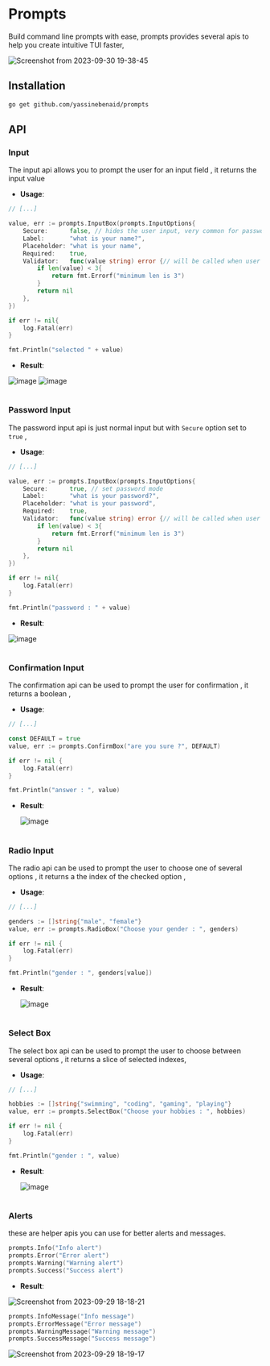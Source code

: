 # Prompts

Build command line prompts with ease, prompts provides several apis to help you create intuitive TUI faster,

![Screenshot from 2023-09-30 19-38-45](https://github.com/yassinebenaid/prompts/assets/101285507/7ef5edb3-b13c-4e64-b03d-74f627165982)

## Installation

```bash
go get github.com/yassinebenaid/prompts
```

## API

### Input

The input api allows you to prompt the user for an input field , it returns the input value

- **Usage**:

```go
// [...]

value, err := prompts.InputBox(prompts.InputOptions{
	Secure:      false, // hides the user input, very common for passwords
	Label:       "what is your name?",
	Placeholder: "what is your name",
	Required:    true,
	Validator:   func(value string) error {// will be called when user submit, and returned error will be displayed to the user below the input
		if len(value) < 3{
			return fmt.Errorf("minimum len is 3")
		}
		return nil
	},
})

if err != nil{
	log.Fatal(err)
}

fmt.Println("selected " + value)
```

- **Result**:

![image](https://github.com/yassinebenaid/prompts/assets/101285507/de482c92-7ab3-4a36-a68a-422f3f74de02)
![image](https://github.com/yassinebenaid/prompts/assets/101285507/025942de-025d-4e5d-a476-172c3311cf5e)

#

### Password Input

The password input api is just normal input but with `Secure` option set to `true` ,

- **Usage**:

```go
// [...]

value, err := prompts.InputBox(prompts.InputOptions{
	Secure:      true, // set password mode
	Label:       "what is your password?",
	Placeholder: "what is your password",
	Required:    true,
	Validator:   func(value string) error {// will be called when user submit, and returned error will be displayed to the user below the input
		if len(value) < 3{
			return fmt.Errorf("minimum len is 3")
		}
		return nil
	},
})

if err != nil{
	log.Fatal(err)
}

fmt.Println("password : " + value)
```

- **Result**:

![image](https://github.com/yassinebenaid/prompts/assets/101285507/825f5688-9d55-4e2d-acf2-c5b308dfc4a5)

#

### Confirmation Input

The confirmation api can be used to prompt the user for confirmation , it returns a boolean ,

- **Usage**:

```go
// [...]

const DEFAULT = true
value, err := prompts.ConfirmBox("are you sure ?", DEFAULT)

if err != nil {
	log.Fatal(err)
}

fmt.Println("answer : ", value)
```

- **Result**:

  ![image](https://github.com/yassinebenaid/prompts/assets/101285507/8a6c51cb-847d-415a-b11e-96cbf0a2beeb)

#

### Radio Input

The radio api can be used to prompt the user to choose one of several options , it returns a the index of the checked option ,

- **Usage**:

```go
// [...]

genders := []string{"male", "female"}
value, err := prompts.RadioBox("Choose your gender : ", genders)

if err != nil {
	log.Fatal(err)
}

fmt.Println("gender : ", genders[value])
```

- **Result**:

  ![image](https://github.com/yassinebenaid/prompts/assets/101285507/52e82922-844c-4c3a-89b7-a9d8800cd5b0)

#

### Select Box

The select box api can be used to prompt the user to choose between several options , it returns a slice of selected indexes,

- **Usage**:

```go
// [...]

hobbies := []string{"swimming", "coding", "gaming", "playing"}
value, err := prompts.SelectBox("Choose your hobbies : ", hobbies)

if err != nil {
	log.Fatal(err)
}

fmt.Println("gender : ", value)
```

- **Result**:

  ![image](https://github.com/yassinebenaid/prompts/assets/101285507/192424db-c9fe-480d-9f9b-4f8d6cdff56b)

#

### Alerts

these are helper apis you can use for better alerts and messages.

```go
prompts.Info("Info alert")
prompts.Error("Error alert")
prompts.Warning("Warning alert")
prompts.Success("Success alert")
```

- **Result**:

![Screenshot from 2023-09-29 18-18-21](https://github.com/yassinebenaid/prompts/assets/101285507/d380f45b-4db4-4a9d-b4a2-8edf5f518579)

```go
prompts.InfoMessage("Info message")
prompts.ErrorMessage("Error message")
prompts.WarningMessage("Warning message")
prompts.SuccessMessage("Success message")
```

![Screenshot from 2023-09-29 18-19-17](https://github.com/yassinebenaid/prompts/assets/101285507/90fc7d67-f0fe-4608-9f57-b5a0852129f7)
